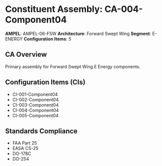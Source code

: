 # Constituent Assembly: CA-004-Component04

**AMPEL**: AMPEL-06-FSW
**Architecture**: Forward Swept Wing
**Segment**: E-ENERGY
**Configuration Items**: 5

## CA Overview
Primary assembly for Forward Swept Wing E Energy components.

## Configuration Items (CIs)
- CI-001-Component04
- CI-002-Component04
- CI-003-Component04
- CI-004-Component04
- CI-005-Component04

## Standards Compliance
- FAA Part 25
- EASA CS-25
- DO-178C
- DO-254
